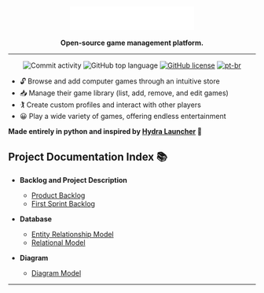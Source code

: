 <div align="center">
  <img src="res/primary-logo-white.png" alt="PlayNexus Database" style="width: 50%;">

<p align="center">
    <strong>Open-source game management platform.</strong>
  </p>

<hr>

  ![Commit activity](https://img.shields.io/github/commit-activity/m/iyksh/PlayNexus)
  ![GitHub top language](https://img.shields.io/github/languages/top/iyksh/PlayNexus?logo=python&label=)
  [![GitHub license](https://img.shields.io/github/license/iyksh/PlayNexus)](https://github.com/iyksh/PlayNexus/LICENSE)
  [![pt-br](https://img.shields.io/badge/lang-pt--br-green.svg)](./res/README_PTBR.md)

</div>

- 🔓 Browse and add computer games through an intuitive store
- 📥 Manage their game library (list, add, remove, and edit games)
- 🏌 Create custom profiles and interact with other players
- 😀 Play a wide variety of games, offering endless entertainment

**Made entirely in python and inspired by [Hydra Launcher](https://github.com/hydralauncher/hydra) 🐍**

## Project Documentation Index 📚

- **Backlog and Project Description**

  - [Product Backlog](/docs/backlog/productBacklog.md)
  - [First Sprint Backlog](/docs/backlog/SprintBacklog.md)
- **Database**

  - [Entity Relationship Model](/docs/database/entityRelationship.md)
  - [Relational Model](docs\database\relationalModel.md)
- **Diagram**

  - [Diagram Model](/docs/diagram/diagramModel.md)

---
